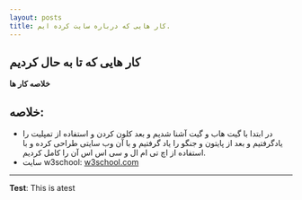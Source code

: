 ```yaml
---
layout: posts
title: کار هایی که درباره سایت کرده ایم.
---
```


## کار هایی که تا به حال کردیم
**خلاصه کار ها**
## خلاصه:
- در ابتدا با گیت هاب و گیت آشنا شدیم و بعد کلون کردن و استفاده از تمپلیت را یادگرفتیم و بعد از پایتون و جنگو را یاد گرفتیم و با آن وب سایتی طراحی کرده و با استفاده از اچ تی ام ال و سی اس اس آن را کامل کردیم.
- سایت w3school: 
[w3school.com](https://www.w3schools.com/)
---
**Test**: This is atest
